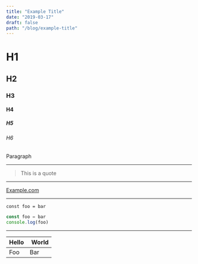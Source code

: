 ```yaml
---
title: "Example Title"
date: "2019-03-17"
draft: false
path: "/blog/example-title"
---
```


# H1

## H2

### H3

#### H4

##### H5

###### H6

Paragraph

---

> This is a quote

---

[Example.com](https://example.com/)

---

`const foo = bar`

```javascript
const foo = bar
console.log(foo)
```

---

| Hello |  World |
| ----- | ------ |
| Foo   | Bar    |
